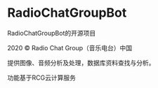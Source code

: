# RadioChatGroupBot
RadioChatGroupBot的开源项目

2020 © Radio Chat Group（音乐电台）中国

提供图像、音频分析及处理，数据库资料查找与分析。

功能基于RCG云计算服务
